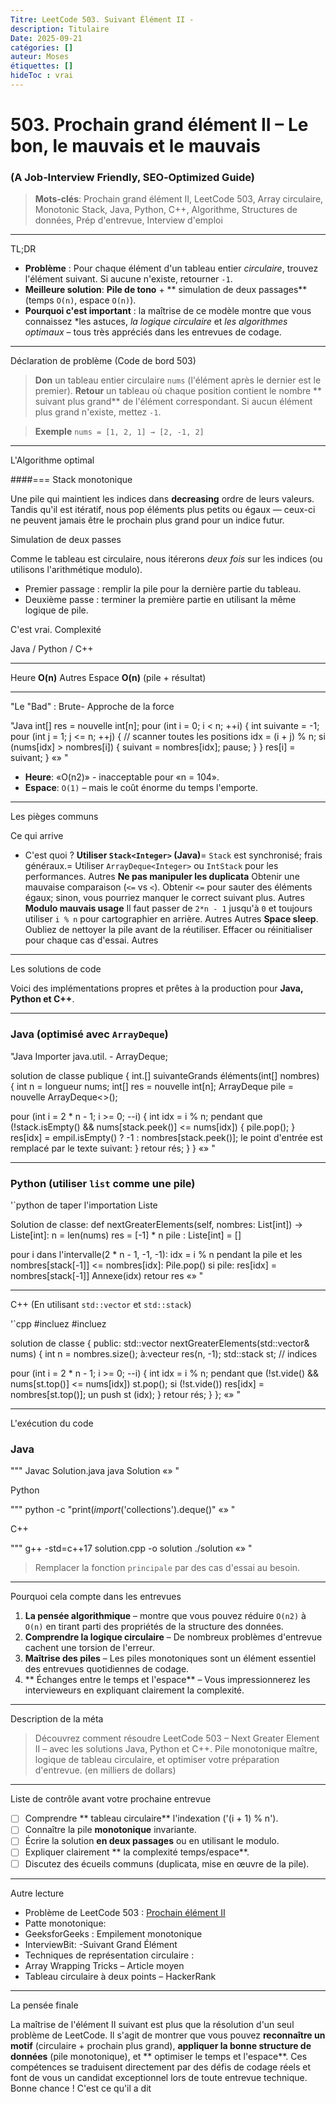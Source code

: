 ```yaml
---
Titre: LeetCode 503. Suivant Élément II -
description: Titulaire
Date: 2025-09-21
catégories: []
auteur: Moses
étiquettes: []
hideToc : vrai
---
```

# 503. Prochain grand élément II – Le bon, le mauvais et le mauvais
### (A Job‐Interview Friendly, SEO‐Optimized Guide)

> **Mots-clés**: Prochain grand élément II, LeetCode 503, Array circulaire, Monotonic Stack, Java, Python, C++, Algorithme, Structures de données, Prép d'entrevue, Interview d'emploi

---

TL;DR

- **Problème** : Pour chaque élément d'un tableau entier *circulaire*, trouvez l'élément suivant. Si aucune n'existe, retourner `-1`.
- **Meilleure solution**: **Pile de tono** + ** simulation de deux passages** (temps `O(n)`, espace `O(n)`).
- **Pourquoi c'est important** : la maîtrise de ce modèle montre que vous connaissez *les astuces, *la logique circulaire* et *les algorithmes optimaux* – tous très appréciés dans les entrevues de codage.

---

Déclaration de problème (Code de bord 503)

> **Don** un tableau entier circulaire `nums` (l'élément après le dernier est le premier).
> **Retour** un tableau où chaque position contient le nombre ** suivant plus grand** de l'élément correspondant.
> Si aucun élément plus grand n'existe, mettez `-1`.

> **Exemple**
> `nums = [1, 2, 1] → [2, -1, 2]`

---

L'Algorithme optimal

####=== Stack monotonique

Une pile qui maintient les indices dans **decreasing** ordre de leurs valeurs.
Tandis qu'il est itératif, nous pop éléments plus petits ou égaux — ceux-ci ne peuvent jamais être le prochain plus grand pour un indice futur.

Simulation de deux passes

Comme le tableau est circulaire, nous itérerons *deux fois* sur les indices (ou utilisons l'arithmétique modulo).
- Premier passage : remplir la pile pour la dernière partie du tableau.
- Deuxième passe : terminer la première partie en utilisant la même logique de pile.

C'est vrai. Complexité

Java / Python / C++
-- -- -- -- -- -- -- -- --
Heure **O(n)** Autres
Espace **O(n)** (pile + résultat)

---

"Le "Bad" : Brute- Approche de la force

"Java
int[] res = nouvelle int[n];
pour (int i = 0; i < n; ++i) {
int suivante = -1;
pour (int j = 1; j <= n; ++j) { // scanner toutes les positions
idx = (i + j) % n;
si (nums[idx] > nombres[i]) {
suivant = nombres[idx];
pause;
}
}
res[i] = suivant;
}
«» "

- **Heure**: «O(n2)» - inacceptable pour «n = 104».
- **Espace**: `O(1)` – mais le coût énorme du temps l'emporte.

---

Les pièges communs

Ce qui arrive
- C'est quoi ?
**Utiliser `Stack<Integer>` (Java)**= `Stack` est synchronisé; frais généraux.= Utiliser `ArrayDeque<Integer>` ou `IntStack` pour les performances. Autres
**Ne pas manipuler les duplicata** Obtenir une mauvaise comparaison (`<=` vs `<`). Obtenir `<=` pour sauter des éléments égaux; sinon, vous pourriez manquer le correct suivant plus. Autres
**Modulo mauvais usage** Il faut passer de `2*n - 1` jusqu'à `0` et toujours utiliser `i % n` pour cartographier en arrière. Autres
Autres **Space sleep**. Oubliez de nettoyer la pile avant de la réutiliser. Effacer ou réinitialiser pour chaque cas d'essai. Autres

---

Les solutions de code

Voici des implémentations propres et prêtes à la production pour **Java, Python et C++**.

---

### Java (optimisé avec `ArrayDeque`)

"Java
Importer java.util. - ArrayDeque;

solution de classe publique {
int.[] suivanteGrands éléments(int[] nombres) {
int n = longueur nums;
int[] res = nouvelle int[n];
ArrayDeque<Integer> pile = nouvelle ArrayDeque<>();

pour (int i = 2 * n - 1; i >= 0; --i) {
int idx = i % n;
pendant que (!stack.isEmpty() && nums[stack.peek()] <= nums[idx]) {
pile.pop();
}
res[idx] = empil.isEmpty() ? -1 : nombres[stack.peek()];
le point d'entrée est remplacé par le texte suivant:
}
retour rés;
}
}
«» "

---

### Python (utiliser `list` comme une pile)

'`python
de taper l'importation Liste

Solution de classe:
def nextGreaterElements(self, nombres: List[int]) -> Liste[int]:
n = len(nums)
res = [-1] * n
pile : Liste[int] = []

pour i dans l'intervalle(2 * n - 1, -1, -1):
idx = i % n
pendant la pile et les nombres[stack[-1]] <= nombres[idx]:
Pile.pop()
si pile:
res[idx] = nombres[stack[-1]]
Annexe(idx)
retour res
«» "

---

C++ (En utilisant `std::vector` et `std::stack`)

'`cpp
#incluez <vecteur>
#incluez <stack>

solution de classe {
public:
std::vector<int> nextGreaterElements(std::vector<int>& nums) {
int n = nombres.size();
à:vecteur<int> res(n, -1);
std::stack<int> st; // indices

pour (int i = 2 * n - 1; i >= 0; --i) {
int idx = i % n;
pendant que (!st.vide() && nums[st.top()] <= nums[idx]) st.pop();
si (!st.vide()) res[idx] = nombres[st.top()];
un push st (idx);
}
retour rés;
}
};
«» "

---

L'exécution du code

### Java

"""
Javac Solution.java
java Solution
«» "

Python

"""
python -c "print(_import_('collections').deque()"
«» "

C++

"""
g++ -std=c++17 solution.cpp -o solution
./solution
«» "

> Remplacer la fonction `principale` par des cas d'essai au besoin.

---

Pourquoi cela compte dans les entrevues

1. **La pensée algorithmique** – montre que vous pouvez réduire `O(n2)` à `O(n)` en tirant parti des propriétés de la structure des données.
2. **Comprendre la logique circulaire** – De nombreux problèmes d'entrevue cachent une torsion de l'erreur.
3. **Maîtrise des piles** – Les piles monotoniques sont un élément essentiel des entrevues quotidiennes de codage.
4. ** Échanges entre le temps et l'espace** – Vous impressionnerez les intervieweurs en expliquant clairement la complexité.

---

Description de la méta

> Découvrez comment résoudre LeetCode 503 – Next Greater Element II – avec les solutions Java, Python et C++. Pile monotonique maître, logique de tableau circulaire, et optimiser votre préparation d'entrevue. (en milliers de dollars)

---

Liste de contrôle avant votre prochaine entrevue

- [ ] Comprendre ** tableau circulaire** l'indexation ('(i + 1) % n').
- [ ] Connaître la pile **monotonique** invariante.
- [ ] Écrire la solution **en deux passages** ou en utilisant le modulo.
- [ ] Expliquer clairement ** la complexité temps/espace**.
- [ ] Discutez des écueils communs (duplicata, mise en œuvre de la pile).

---

Autre lecture

- Problème de LeetCode 503 : [Prochain élément II](https://leetcode.com/problèmes/next-great-element-ii/)
- Patte monotonique:
- GeeksforGeeks : Empilement monotonique
- InterviewBit: -Suivant Grand Élément
- Techniques de représentation circulaire :
- Array Wrapping Tricks – Article moyen
- Tableau circulaire à deux points – HackerRank

---

La pensée finale

La maîtrise de l'élément II suivant est plus que la résolution d'un seul problème de LeetCode.
Il s'agit de montrer que vous pouvez **reconnaître un motif** (circulaire + prochain plus grand), **appliquer la bonne structure de données** (pile monotonique), et ** optimiser le temps et l'espace**.
Ces compétences se traduisent directement par des défis de codage réels et font de vous un candidat exceptionnel lors de toute entrevue technique. Bonne chance ! C'est ce qu'il a dit